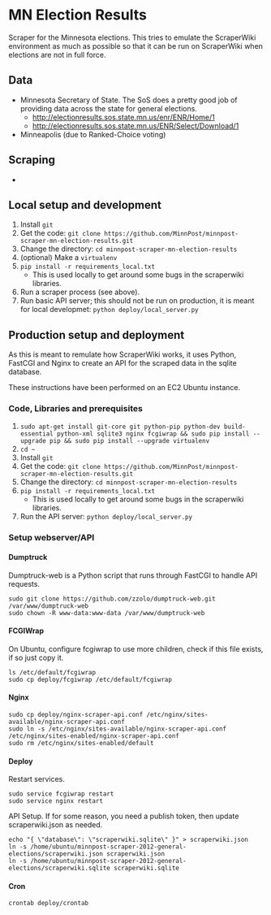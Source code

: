 # MN Election Results

Scraper for the Minnesota elections.  This tries to emulate the ScraperWiki
environment as much as possible so that it can be run on ScraperWiki
when elections are not in full force.

## Data

* Minnesota Secretary of State.  The SoS does a pretty good job of providing
data across the state for general elections.
   * http://electionresults.sos.state.mn.us/enr/ENR/Home/1
   * http://electionresults.sos.state.mn.us/ENR/Select/Download/1
* Minneapolis (due to Ranked-Choice voting)

## Scraping

* 

## Local setup and development

1. Install `git`
1. Get the code: `git clone https://github.com/MinnPost/minnpost-scraper-mn-election-results.git`
1. Change the directory: `cd minnpost-scraper-mn-election-results`
1. (optional) Make a `virtualenv`
1. `pip install -r requirements_local.txt`
    * This is used locally to get around some bugs in the scraperwiki libraries.
1. Run a scraper process (see above).
1. Run basic API server; this should not be run on production, it is meant for local developmet: `python deploy/local_server.py`

## Production setup and deployment

As this is meant to remulate how ScraperWiki works, it uses Python, FastCGI
and Nginx to create an API for the scraped data in the sqlite database.

These instructions have been performed on an EC2 Ubuntu instance.

### Code, Libraries and prerequisites

1. `sudo apt-get install git-core git python-pip python-dev build-essential python-xml sqlite3 nginx fcgiwrap && sudo pip install --upgrade pip && sudo pip install --upgrade virtualenv`
1. `cd ~`
1. Install `git`
1. Get the code: `git clone https://github.com/MinnPost/minnpost-scraper-mn-election-results.git`
1. Change the directory: `cd minnpost-scraper-mn-election-results`
1. `pip install -r requirements_local.txt`
    * This is used locally to get around some bugs in the scraperwiki libraries.
1. Run the API server: `python deploy/local_server.py`

### Setup webserver/API

#### Dumptruck

Dumptruck-web is a Python script that runs through FastCGI to handle API
requests.

    sudo git clone https://github.com/zzolo/dumptruck-web.git /var/www/dumptruck-web
    sudo chown -R www-data:www-data /var/www/dumptruck-web

#### FCGIWrap

On Ubuntu, configure fcgiwrap to use more children, check if this file exists, if so
just copy it.

    ls /etc/default/fcgiwrap
    sudo cp deploy/fcgiwrap /etc/default/fcgiwrap

#### Nginx

    sudo cp deploy/nginx-scraper-api.conf /etc/nginx/sites-available/nginx-scraper-api.conf
    sudo ln -s /etc/nginx/sites-available/nginx-scraper-api.conf /etc/nginx/sites-enabled/nginx-scraper-api.conf
    sudo rm /etc/nginx/sites-enabled/default

#### Deploy

Restart services.

    sudo service fcgiwrap restart
    sudo service nginx restart

API Setup.  If for some reason, you need a publish token, then update scraperwiki.json
as needed.

    echo "{ \"database\": \"scraperwiki.sqlite\" }" > scraperwiki.json
    ln -s /home/ubuntu/minnpost-scraper-2012-general-elections/scraperwiki.json scraperwiki.json
    ln -s /home/ubuntu/minnpost-scraper-2012-general-elections/scraperwiki.sqlite scraperwiki.sqlite

#### Cron

    crontab deploy/crontab